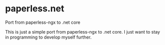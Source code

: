 # paperless.net
Port from paperless-ngx to .net core

This is just a simple port from paperless-ngx to .net core. I just want to stay in programming to develop myself further.
